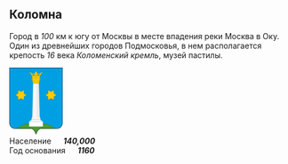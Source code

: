 <!--2021-11-20 14:44:22-->
## Коломна
Город в *100* км к югу от Москвы в месте впадения реки Москва в Оку.
Один из древнейших городов Подмосковья, в нем располагается крепость *16* века *Коломенский кремль*, 
музей пастилы.

<img src="./Kolomna.svg" width="96px"><br>
Население &emsp; ***140,000*** &emsp;<br>
Год&nbsp;основания &emsp; ***1160***